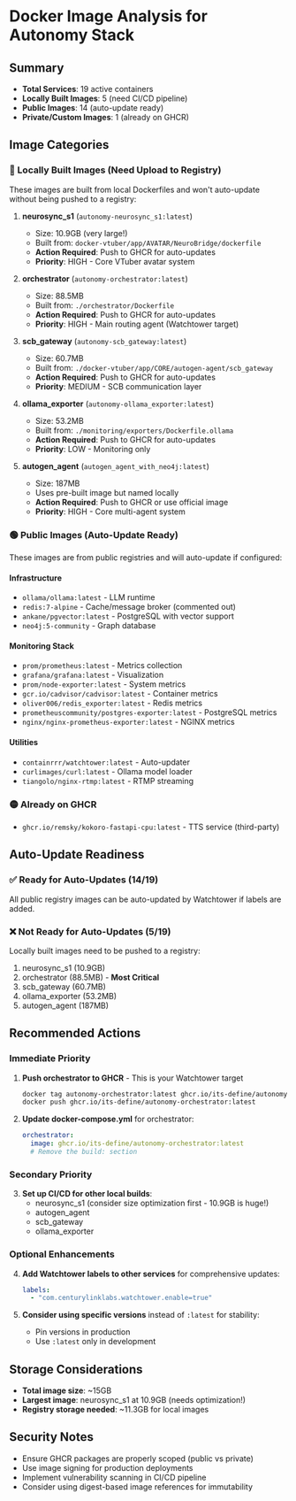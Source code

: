 # Docker Image Analysis for Autonomy Stack

## Summary
- **Total Services**: 19 active containers
- **Locally Built Images**: 5 (need CI/CD pipeline)
- **Public Images**: 14 (auto-update ready)
- **Private/Custom Images**: 1 (already on GHCR)

## Image Categories

### 🔴 Locally Built Images (Need Upload to Registry)
These images are built from local Dockerfiles and won't auto-update without being pushed to a registry:

1. **neurosync_s1** (`autonomy-neurosync_s1:latest`)
   - Size: 10.9GB (very large!)
   - Built from: `docker-vtuber/app/AVATAR/NeuroBridge/dockerfile`
   - **Action Required**: Push to GHCR for auto-updates
   - **Priority**: HIGH - Core VTuber avatar system

2. **orchestrator** (`autonomy-orchestrator:latest`)
   - Size: 88.5MB
   - Built from: `./orchestrator/Dockerfile`
   - **Action Required**: Push to GHCR for auto-updates
   - **Priority**: HIGH - Main routing agent (Watchtower target)

3. **scb_gateway** (`autonomy-scb_gateway:latest`)
   - Size: 60.7MB
   - Built from: `./docker-vtuber/app/CORE/autogen-agent/scb_gateway`
   - **Action Required**: Push to GHCR for auto-updates
   - **Priority**: MEDIUM - SCB communication layer

4. **ollama_exporter** (`autonomy-ollama_exporter:latest`)
   - Size: 53.2MB
   - Built from: `./monitoring/exporters/Dockerfile.ollama`
   - **Action Required**: Push to GHCR for auto-updates
   - **Priority**: LOW - Monitoring only

5. **autogen_agent** (`autogen_agent_with_neo4j:latest`)
   - Size: 187MB
   - Uses pre-built image but named locally
   - **Action Required**: Push to GHCR or use official image
   - **Priority**: HIGH - Core multi-agent system

### 🟢 Public Images (Auto-Update Ready)
These images are from public registries and will auto-update if configured:

#### Infrastructure
- `ollama/ollama:latest` - LLM runtime
- `redis:7-alpine` - Cache/message broker (commented out)
- `ankane/pgvector:latest` - PostgreSQL with vector support
- `neo4j:5-community` - Graph database

#### Monitoring Stack
- `prom/prometheus:latest` - Metrics collection
- `grafana/grafana:latest` - Visualization
- `prom/node-exporter:latest` - System metrics
- `gcr.io/cadvisor/cadvisor:latest` - Container metrics
- `oliver006/redis_exporter:latest` - Redis metrics
- `prometheuscommunity/postgres-exporter:latest` - PostgreSQL metrics
- `nginx/nginx-prometheus-exporter:latest` - NGINX metrics

#### Utilities
- `containrrr/watchtower:latest` - Auto-updater
- `curlimages/curl:latest` - Ollama model loader
- `tiangolo/nginx-rtmp:latest` - RTMP streaming

### 🟡 Already on GHCR
- `ghcr.io/remsky/kokoro-fastapi-cpu:latest` - TTS service (third-party)

## Auto-Update Readiness

### ✅ Ready for Auto-Updates (14/19)
All public registry images can be auto-updated by Watchtower if labels are added.

### ❌ Not Ready for Auto-Updates (5/19)
Locally built images need to be pushed to a registry:
1. neurosync_s1 (10.9GB)
2. orchestrator (88.5MB) - **Most Critical**
3. scb_gateway (60.7MB)
4. ollama_exporter (53.2MB)
5. autogen_agent (187MB)

## Recommended Actions

### Immediate Priority
1. **Push orchestrator to GHCR** - This is your Watchtower target
   ```bash
   docker tag autonomy-orchestrator:latest ghcr.io/its-define/autonomy-orchestrator:latest
   docker push ghcr.io/its-define/autonomy-orchestrator:latest
   ```

2. **Update docker-compose.yml** for orchestrator:
   ```yaml
   orchestrator:
     image: ghcr.io/its-define/autonomy-orchestrator:latest
     # Remove the build: section
   ```

### Secondary Priority
3. **Set up CI/CD for other local builds**:
   - neurosync_s1 (consider size optimization first - 10.9GB is huge!)
   - autogen_agent
   - scb_gateway
   - ollama_exporter

### Optional Enhancements
4. **Add Watchtower labels to other services** for comprehensive updates:
   ```yaml
   labels:
     - "com.centurylinklabs.watchtower.enable=true"
   ```

5. **Consider using specific versions** instead of `:latest` for stability:
   - Pin versions in production
   - Use `:latest` only in development

## Storage Considerations
- **Total image size**: ~15GB
- **Largest image**: neurosync_s1 at 10.9GB (needs optimization!)
- **Registry storage needed**: ~11.3GB for local images

## Security Notes
- Ensure GHCR packages are properly scoped (public vs private)
- Use image signing for production deployments
- Implement vulnerability scanning in CI/CD pipeline
- Consider using digest-based image references for immutability